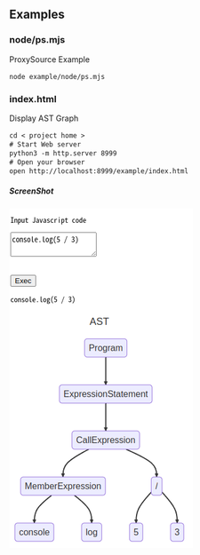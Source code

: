 ## Examples

### node/ps.mjs

ProxySource Example

```shell
node example/node/ps.mjs
```

### index.html

Display AST Graph

```shell
cd < project home >
# Start Web server
python3 -m http.server 8999
# Open your browser
open http://localhost:8999/example/index.html
```
##### ScreenShot
![](Screenshot_20230304_121141.png)